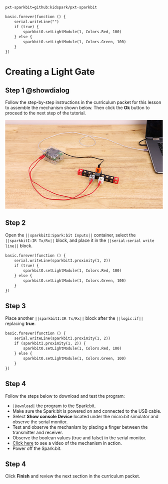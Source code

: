 ```package
pxt-sparkbit=github:kidspark/pxt-sparkbit
```

```template
basic.forever(function () {
    serial.writeLine("")
    if (true) {
        sparkbitO.setLightModule(1, Colors.Red, 100)
    } else {
        sparkbitO.setLightModule(1, Colors.Green, 100)
    }
})
```

# Creating a Light Gate

## Step 1 @showdialog

Follow the step-by-step instructions in the curriculum packet for this lesson to assemble the mechanism shown below. Then click the **Ok** button to proceed to the next step of the tutorial.

![light-gate](https://raw.githubusercontent.com/KidSpark/tutorials/master/assets/2-4-light-gate.png)

## Step 2

Open the ``||sparkbitI:Spark:bit Inputs||`` container, select the ``||sparkbitI:IR Tx/Rx||`` block, and place it in the ``||serial:serial write line||`` block.

```blocks
basic.forever(function () {
    serial.writeLine(sparkbitI.proximity(1, 2))
    if (true) {
        sparkbitO.setLightModule(1, Colors.Red, 100)
    } else {
        sparkbitO.setLightModule(1, Colors.Green, 100)
    }
})
```

## Step 3

Place another ``||sparkbitI:IR Tx/Rx||`` block after the ``||logic:if||`` replacing **true**.

```blocks
basic.forever(function () {
    serial.writeLine(sparkbitI.proximity(1, 2))
    if (sparkbitI.proximity(1, 2)) {
        sparkbitO.setLightModule(1, Colors.Red, 100)
    } else {
        sparkbitO.setLightModule(1, Colors.Green, 100)
    }
})
```

## Step 4

Follow the steps below to download and test the program:
* ``|Download|`` the program to the Spark:bit.
* Make sure the Spark:bit is powered on and connected to the USB cable.
* Select **Show console Device** located under the micro:bit simulator and observe the serial monitor.
* Test and observe the mechanism by placing a finger between the transmitter and receiver.
* Observe the boolean values (true and false) in the serial monitor.
* [Click here](https://youtu.be/LfntBsh-KXE) to see a video of the mechanism in action.
* Power off the Spark:bit.

## Step 4

Click **Finish** and review the next section in the curriculum packet.